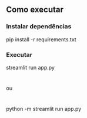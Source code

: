 ## Como executar

### Instalar dependências
pip install -r requirements.txt

### Executar
streamlit run app.py
#
ou
#
python -m streamlit run app.py

